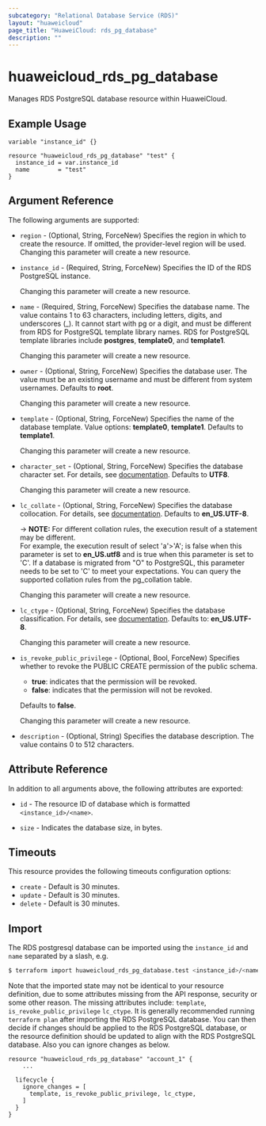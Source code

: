 ```yaml
---
subcategory: "Relational Database Service (RDS)"
layout: "huaweicloud"
page_title: "HuaweiCloud: rds_pg_database"
description: ""
---
```


# huaweicloud_rds_pg_database

Manages RDS PostgreSQL database resource within HuaweiCloud.

## Example Usage

```hcl
variable "instance_id" {}

resource "huaweicloud_rds_pg_database" "test" {
  instance_id = var.instance_id
  name        = "test"
}
```

## Argument Reference

The following arguments are supported:

* `region` - (Optional, String, ForceNew) Specifies the region in which to create the resource.
  If omitted, the provider-level region will be used. Changing this parameter will create a new resource.

* `instance_id` - (Required, String, ForceNew) Specifies the ID of the RDS PostgreSQL instance.

  Changing this parameter will create a new resource.

* `name` - (Required, String, ForceNew) Specifies the database name. The value contains 1 to 63 characters, including
  letters, digits, and underscores (_). It cannot start with pg or a digit, and must be different from RDS for
  PostgreSQL template library names. RDS for PostgreSQL template libraries include **postgres**, **template0**, and
  **template1**.

  Changing this parameter will create a new resource.

* `owner` - (Optional, String, ForceNew) Specifies the database user. The value must be an existing username and must be
  different from system usernames. Defaults to **root**.

  Changing this parameter will create a new resource.

* `template` - (Optional, String, ForceNew) Specifies the name of the database template. Value options: **template0**,
  **template1**. Defaults to **template1**.

  Changing this parameter will create a new resource.

* `character_set` - (Optional, String, ForceNew) Specifies the database character set.
  For details, see [documentation](https://www.postgresql.org/docs/16/infoschema-character-sets.html).
  Defaults to **UTF8**.

  Changing this parameter will create a new resource.

* `lc_collate` - (Optional, String, ForceNew) Specifies the database collocation.
  For details, see [documentation](https://support.huaweicloud.com/intl/en-us/bestpractice-rds/rds_pg_0017.html).
  Defaults to **en_US.UTF-8**.

  -> **NOTE:** For different collation rules, the execution result of a statement may be different.
  <br/> For example, the execution result of select 'a'>'A'; is false when this parameter is set to
  **en_US.utf8** and is true when this parameter is set to 'C'. If a database is migrated from "O" to
  PostgreSQL, this parameter needs to be set to 'C' to meet your expectations. You can query the supported
  collation rules from the pg_collation table.

  Changing this parameter will create a new resource.

* `lc_ctype` - (Optional, String, ForceNew) Specifies the database classification.
  For details, see [documentation](https://support.huaweicloud.com/intl/en-us/bestpractice-rds/rds_pg_0017.html).
  Defaults to: **en_US.UTF-8**.

  Changing this parameter will create a new resource.

* `is_revoke_public_privilege` - (Optional, Bool, ForceNew) Specifies whether to revoke the PUBLIC CREATE permission of
  the public schema.
  + **true**: indicates that the permission will be revoked.
  + **false**: indicates that the permission will not be revoked.

  Defaults to **false**.

  Changing this parameter will create a new resource.

* `description` - (Optional, String) Specifies the database description. The value contains 0 to 512 characters.

## Attribute Reference

In addition to all arguments above, the following attributes are exported:

* `id` - The resource ID of database which is formatted `<instance_id>/<name>`.

* `size` - Indicates the database size, in bytes.

## Timeouts

This resource provides the following timeouts configuration options:

* `create` - Default is 30 minutes.
* `update` - Default is 30 minutes.
* `delete` - Default is 30 minutes.

## Import

The RDS postgresql database can be imported using the `instance_id` and `name` separated by a slash, e.g.

```bash
$ terraform import huaweicloud_rds_pg_database.test <instance_id>/<name>
```

Note that the imported state may not be identical to your resource definition, due to some attributes missing from the
API response, security or some other reason. The missing attributes include: `template`, `is_revoke_public_privilege`
`lc_ctype`. It is generally recommended running `terraform plan` after importing the RDS PostgreSQL database. You can
then decide if changes should be applied to the RDS PostgreSQL database, or the resource definition should be updated
to align with the RDS PostgreSQL database. Also you can ignore changes as below.

```hcl
resource "huaweicloud_rds_pg_database" "account_1" {
    ...

  lifecycle {
    ignore_changes = [
      template, is_revoke_public_privilege, lc_ctype,
    ]
  }
}
```
